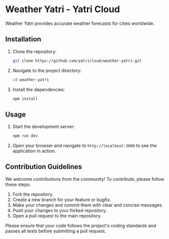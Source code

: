 # Weather Yatri - Yatri Cloud

Weather Yatri provides accurate weather forecasts for cities worldwide.

## Installation

1. Clone the repository:
   ```sh
   git clone https://github.com/yatricloud/weather-yatri.git
   ```
2. Navigate to the project directory:
   ```sh
   cd weather-yatri
   ```
3. Install the dependencies:
   ```sh
   npm install
   ```

## Usage

1. Start the development server:
   ```sh
   npm run dev
   ```
2. Open your browser and navigate to `http://localhost:3000` to see the application in action.

## Contribution Guidelines

We welcome contributions from the community! To contribute, please follow these steps:

1. Fork the repository.
2. Create a new branch for your feature or bugfix.
3. Make your changes and commit them with clear and concise messages.
4. Push your changes to your forked repository.
5. Open a pull request to the main repository.

Please ensure that your code follows the project's coding standards and passes all tests before submitting a pull request.
